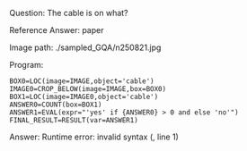 Question: The cable is on what?

Reference Answer: paper

Image path: ./sampled_GQA/n250821.jpg

Program:

```
BOX0=LOC(image=IMAGE,object='cable')
IMAGE0=CROP_BELOW(image=IMAGE,box=BOX0)
BOX1=LOC(image=IMAGE0,object='cable')
ANSWER0=COUNT(box=BOX1)
ANSWER1=EVAL(expr="'yes' if {ANSWER0} > 0 and else 'no'")
FINAL_RESULT=RESULT(var=ANSWER1)
```
Answer: Runtime error: invalid syntax (<string>, line 1)

